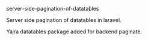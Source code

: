 server-side-pagination-of-datatables

Server side pagination of datatables in laravel.

Yajra datatables package added for backend paginate.
